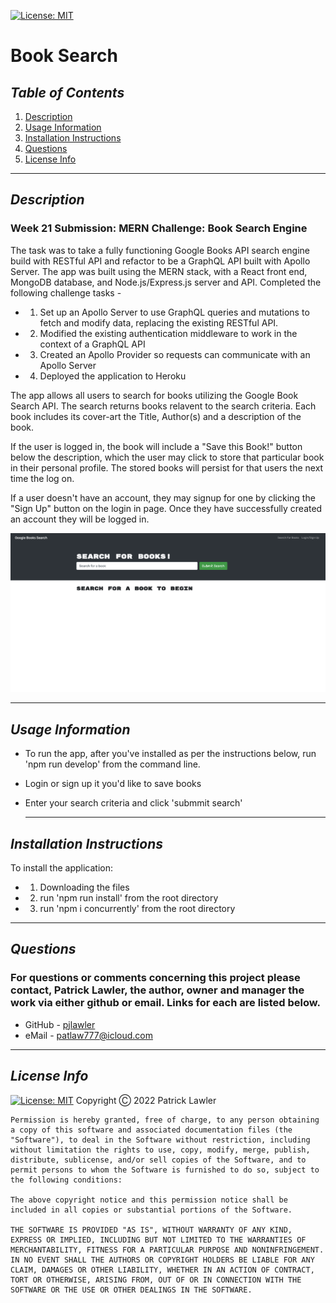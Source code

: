 
 [![License: MIT](https://img.shields.io/badge/License-MIT-yellow.svg)](https://opensource.org/licenses/MIT)
 # Book Search
 ## *Table of Contents*
1. [Description](#description)
2. [Usage Information](#usage-information)
3. [Installation Instructions](#installation-instructions)
4. [Questions](#questions)
5. [License Info](#license-info)

 _ _ _
 ## *Description*
 ### Week 21 Submission: MERN Challenge: Book Search Engine
 The task was to take a fully functioning Google Books API search engine build with RESTful API and refactor to be a GraphQL API built with Apollo Server.  The app was built using the MERN stack, with a React front end, MongoDB database, and Node.js/Express.js server and API.
 Completed the following challenge tasks -  

 - 1) Set up an Apollo Server to use GraphQL queries and mutations to fetch and modify data, replacing the existing RESTful API.
 - 2) Modified the existing authentication middleware to work in the context of a GraphQL API
 - 3) Created an Apollo Provider so requests can communicate with an Apollo Server
 - 4) Deployed the application to Heroku
   
  The app allows all users to search for books utilizing the Google Book Search API. The search returns books relavent to the search criteria. Each book includes its cover-art the Title, Author(s) and a description of the book.
  
  If the user is logged in, the book will include a "Save this Book!" button below the description, which the user may click to store that particular book in their personal profile. The stored books will persist for that users the next time the log on.
  
  If a user doesn't have an account, they may signup for one by clicking the "Sign Up" button on the login in page. Once they have successfully created an account they will be logged in.

 ![Screen Shot](./client/src/screen-shot.png)
 _ _ _
 ## *Usage Information*

- To run the app, after you've installed as per the instructions below, run 'npm run develop' from the command line.
- Login or sign up it you'd like to save books
- Enter your search criteria and click 'submmit search'

  - - -
 ## *Installation Instructions*
  To install the application:
  - 1) Downloading the files
  - 2) run 'npm run install' from the root directory
  - 3) run 'npm i concurrently' from the root directory  
  - - -
 
 
 ## *Questions*
 ###   For questions or comments concerning this project please contact, Patrick Lawler, the author, owner and manager the work via either github or email. Links for each are listed below.
 - GitHub - [pjlawler](https://github.com/pjlawler) 
 - eMail - patlaw777@icloud.com
 _ _ _
 ## *License Info*
  [![License: MIT](https://img.shields.io/badge/License-MIT-yellow.svg)](https://opensource.org/licenses/MIT)  Copyright Ⓒ 2022 Patrick Lawler
      
    Permission is hereby granted, free of charge, to any person obtaining a copy of this software and associated documentation files (the "Software"), to deal in the Software without restriction, including without limitation the rights to use, copy, modify, merge, publish, distribute, sublicense, and/or sell copies of the Software, and to permit persons to whom the Software is furnished to do so, subject to the following conditions:
    
    The above copyright notice and this permission notice shall be included in all copies or substantial portions of the Software.
    
    THE SOFTWARE IS PROVIDED "AS IS", WITHOUT WARRANTY OF ANY KIND, EXPRESS OR IMPLIED, INCLUDING BUT NOT LIMITED TO THE WARRANTIES OF MERCHANTABILITY, FITNESS FOR A PARTICULAR PURPOSE AND NONINFRINGEMENT. IN NO EVENT SHALL THE AUTHORS OR COPYRIGHT HOLDERS BE LIABLE FOR ANY CLAIM, DAMAGES OR OTHER LIABILITY, WHETHER IN AN ACTION OF CONTRACT, TORT OR OTHERWISE, ARISING FROM, OUT OF OR IN CONNECTION WITH THE SOFTWARE OR THE USE OR OTHER DEALINGS IN THE SOFTWARE.
